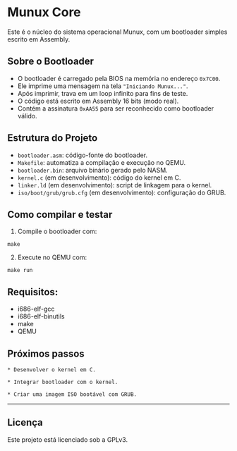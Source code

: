 # Munux Core

Este é o núcleo do sistema operacional Munux, com um bootloader simples escrito em Assembly.

## Sobre o Bootloader

- O bootloader é carregado pela BIOS na memória no endereço `0x7C00`.
- Ele imprime uma mensagem na tela `"Iniciando Munux..."`.
- Após imprimir, trava em um loop infinito para fins de teste.
- O código está escrito em Assembly 16 bits (modo real).
- Contém a assinatura `0xAA55` para ser reconhecido como bootloader válido.

## Estrutura do Projeto

- `bootloader.asm`: código-fonte do bootloader.
- `Makefile`: automatiza a compilação e execução no QEMU.
- `bootloader.bin`: arquivo binário gerado pelo NASM.
- `kernel.c` (em desenvolvimento): código do kernel em C.
- `linker.ld` (em desenvolvimento): script de linkagem para o kernel.
- `iso/boot/grub/grub.cfg` (em desenvolvimento): configuração do GRUB.

## Como compilar e testar

1. Compile o bootloader com:
```
make
```

2. Execute no QEMU com:
```
make run
```

## Requisitos:

- i686-elf-gcc
- i686-elf-binutils
- make
- QEMU

## Próximos passos

    * Desenvolver o kernel em C.

    * Integrar bootloader com o kernel.

    * Criar uma imagem ISO bootável com GRUB.

---

## Licença

Este projeto está licenciado sob a GPLv3.
